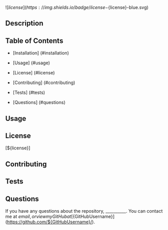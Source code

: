 ![${license}] (https://img.shields.io/badge/license-${license}-blue.svg)

## Description

## Table of Contents

* [Installation] (#installation)

* [Usage] (#usage)

* [License] (#license)

* [Contributing] (#contributing)

* [Tests] (#tests)

* [Questions] (#questions)

## Usage

## License

[${license}]

## Contributing

## Tests

## Questions

If you have any questions about the repository, __________. You can contact me at ${email}, or view my GitHub at 
[${GitHubUsername}] (https://github.com/${GitHubUsername}/).